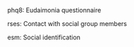 phq8: Eudaimonia questionnaire

rses: Contact with social group members 

esm:  Social identification 
